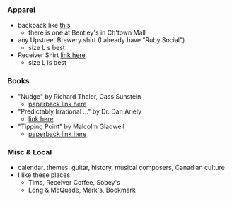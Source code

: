 
### Apparel

* backpack like [this](https://www.amazon.ca/JanSport-JS0A2SDD3CL-Student-Backpack-Letterman/dp/B07192Q1M4/ref=sr_1_6)
    - there is one at Bentley's in Ch'town Mall
* any Upstreet Brewery shirt (I already have "Ruby Social")
    - size L s best
* Receiver Shirt [link here](https://www.receivercoffee.com/products/receiver-coffee-logo-charcoal-grey-t-shirt)
    - size L is best

### Books

* "Nudge" by Richard Thaler, Cass Sunstein
    - [paperback link here](https://www.amazon.ca/Nudge-Final-Richard-H-Thaler/dp/014313700X/ref=pd_bxgy_sccl_2/141-7494882-5296300)
* "Predictably Irrational ..." by Dr. Dan Ariely
    - [link here](https://www.amazon.ca/Predictably-Irrational-Revised-Expanded-Decisions/dp/0061353248/ref=pd_bxgy_img_sccl_2/141-7494882-5296300)
* "Tipping Point" by Malcolm Gladwell
    - [paperback link here](https://www.amazon.ca/Tipping-Point-Little-Things-Difference/dp/0316346624/ref=tmm_pap_swatch_0)

### Misc & Local

* calendar. themes: guitar, history, musical composers, Canadian culture
* I like these places: 
    - Tims, Receiver Coffee, Sobey's
    - Long & McQuade, Mark's, Bookmark

